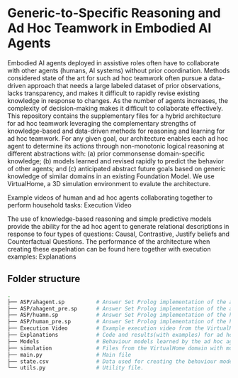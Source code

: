 # Generic-to-Specific Reasoning and Ad Hoc Teamwork in Embodied AI Agents

Embodied AI agents deployed in assistive roles often have to collaborate with other agents (humans, AI systems) without prior coordination. Methods considered state of the art for such ad hoc teamwork often pursue a data-driven approach that needs a large labeled dataset of prior observations, lacks transparency, and makes it difficult to rapidly revise existing knowledge in response to changes. As the number of agents increases, the complexity of decision-making makes it difficult to collaborate effectively. This repository contains the supplementary files for a hybrid architecture for ad hoc teamwork leveraging the complementary strengths of knowledge-based and data-driven methods for reasoning and learning for ad hoc teamwork. For any given goal, our architecture enables each ad hoc agent to determine its actions through non-monotonic logical reasoning at different abstractions with: (a) prior commonsense domain-specific knowledge; (b) models learned and revised rapidly to predict the behavior of other agents; and (c) anticipated abstract future goals based on generic knowledge of similar domains in an existing Foundation Model. We use VirtualHome, a 3D simulation environment to evalute the architecture.

Example videos of human and ad hoc agents collaborating together to perform household tasks: Execution Video

The use of knowledge-based reasoning and simple predictive models provide the ability for the ad hoc agent to generate relational descriptions in response to four types of questions: Causal, Contrastive, Justify beliefs and Counterfactual Questions. The performance of the architecture when creating these expelnation can be found here together with execution examples: Explanations

## Folder structure

```bash
.
├── ASP/ahagent.sp          # Answer Set Prolog implementation of the ad hoc agent after refinment.
├── ASP/ahagent_pre.sp      # Answer Set Prolog implementation of the ad hoc agent.
├── ASP/huamn.sp            # Answer Set Prolog implementation of the human after refinment.
├── ASP/human_pre.sp        # Answer Set Prolog implementation of the human.
├── Execution Video         # Example execution video from the VirtualHome domain where a human and ad hoc agents are collaborating to perform household tasks.
├── Explanations            # Code and results(with examples) for ad hoc agents providing explanations of its behaviour.
├── Models                  # Behaviour models learned by the ad hoc agent for other agents.
├── simulation              # Files from the VirtualHome domain with modification.
├── main.py                 # Main file
├── state.csv               # Data used for creating the behaviour model.
└── utils.py                # Utility file.
```

